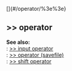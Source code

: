 []{#/operator/%3e%3e}    
## \>\> operator    
**See also:**    
:   [\>\> input operator](/ref/operator/%3e%3e/input.md)    
:   [\>\> operator (savefile)](/ref/savefile/operator/%3e%3e.md)    
:   [\>\> shift operator](/ref/operator/%3e%3e/shift.md)  